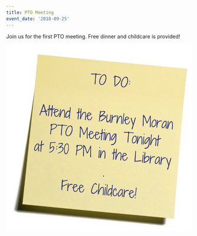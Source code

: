 ```yaml
---
title: PTO Meeting
event_date: '2018-09-25'
---
```

Join us for the first PTO meeting. Free dinner and childcare is provided! 

![null](/uploads/to-do-list_attend-the-burnley-moran-pto-meeting-tonight-at-6_00-pm-in-the-library-.free-childcare-.png)
